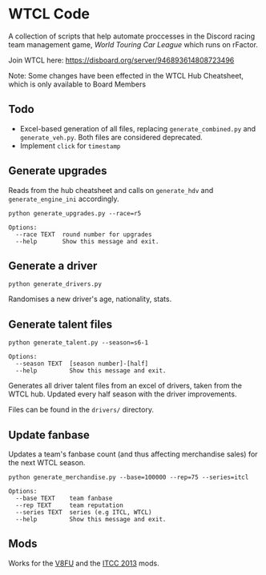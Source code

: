 # WTCL Code

A collection of scripts that help automate proccesses in the Discord racing team management game, _World Touring Car League_ which runs on rFactor.

Join WTCL here:
https://disboard.org/server/946893614808723496

Note: Some changes have been effected in the WTCL Hub Cheatsheet, which is only available to Board Members

## Todo

- Excel-based generation of all files, replacing `generate_combined.py` and `generate_veh.py`. Both files are considered deprecated.
- Implement `click` for `timestamp`

## Generate upgrades

Reads from the hub cheatsheet and calls on `generate_hdv` and `generate_engine_ini` accordingly.

```
python generate_upgrades.py --race=r5
```

```
Options:
  --race TEXT  round number for upgrades
  --help       Show this message and exit.
```

## Generate a driver

```
python generate_drivers.py
```

Randomises a new driver's age, nationality, stats.

## Generate talent files

```
python generate_talent.py --season=s6-1
```

```
Options:
  --season TEXT  [season number]-[half]
  --help         Show this message and exit.
```

Generates all driver talent files from an excel of drivers, taken from the WTCL hub. Updated every half season with the driver improvements.

Files can be found in the `drivers/` directory.

## Update fanbase

Updates a team's fanbase count (and thus affecting merchandise sales) for the next WTCL season.

```
python generate_merchandise.py --base=100000 --rep=75 --series=itcl
```

```
Options:
  --base TEXT    team fanbase
  --rep TEXT     team reputation
  --series TEXT  series (e.g ITCL, WTCL)
  --help         Show this message and exit.
```

## Mods

Works for the [V8FU](https://www.racedepartment.com/downloads/v8factor-unleashed-part-one.49297/) and the [ITCC 2013](https://www.rfactorcentral.com/detail.cfm?ID=ITCC%202013) mods.